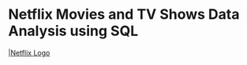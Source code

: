 # Netflix Movies and TV Shows Data Analysis using SQL

|[Netflix Logo](https://raw.githubusercontent.com/Bhavya-Suresh/Netflix_sql_project/refs/heads/main/netflix-logo.webp)
